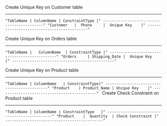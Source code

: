 
Create Unique Key on Customer table
*******************************************
`"TableName | ColumnName | ConstraintType |"
-------------------------------------------"
"Customer   |  Phone     |  Unique Key    |"
-------------------------------------------"
`

Create Unique Key on Orders table
**********************************************
`"TableName |   ColumnName  | ConstraintType |"
----------------------------------------------"
"Orders     | Shipping_Date |  Unique Key    |"
----------------------------------------------"
`

Create Unique Key on Product table 
********************************************
`"TableName | ColumnName   | ConstraintType|"
--------------------------------------------"
"Product    | Product_Name | Unique Key    |"
--------------------------------------------"
`
Create Check Constraint on Product table 
*********************************************
`"TableName | ColumnName | ConstraintType   |"
---------------------------------------------"
"Product    |  Quantity  | Check Constraint |"
--------------------------------------------"
`
